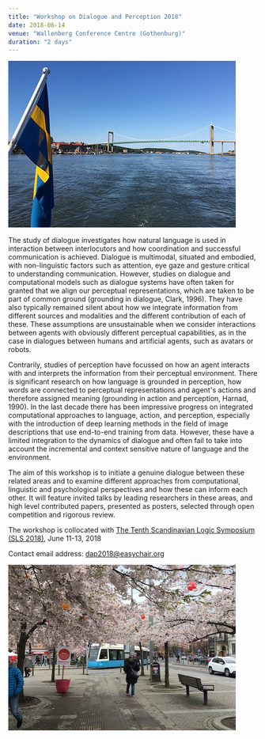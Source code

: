 ```yaml
---
title: "Workshop on Dialogue and Perception 2018"
date: 2018-06-14
venue: "Wallenberg Conference Centre (Gothenburg)"
duration: "2 days"
---
```


![Älvsborgsbron](./pics/1691570_alvsborgsbron460pxl.jpg)

The study of dialogue investigates how natural language is used in interaction between interlocutors and how coordination and successful communication is achieved. Dialogue is multimodal, situated and embodied, with non-linguistic factors such as attention, eye gaze and gesture critical to understanding communication. However, studies on dialogue and computational models such as dialogue systems have often taken for granted that we align our perceptual representations, which are taken to be part of common ground (grounding in dialogue, Clark, 1996). They have also typically remained silent about how we integrate information from different sources and modalities and the different contribution of each of these. These assumptions are unsustainable when we consider interactions between agents with obviously different perceptual capabilities, as in the case in dialogues between humans and artificial agents, such as avatars or robots.

Contrarily, studies of perception have focussed on how an agent interacts with and interprets the information from their perceptual environment. There is significant research on how language is grounded in perception, how words are connected to perceptual representations and agent's actions and therefore assigned meaning (grounding in action and perception, Harnad, 1990). In the last decade there has been impressive progress on integrated computational approaches to language, action, and perception, especially with the introduction of deep learning methods in the field of image descriptions that use end-to-end training from data. However, these have a limited integration to the dynamics of dialogue and often fail to take into account the incremental and context sensitive nature of language and the environment.

The aim of this workshop is to initiate a genuine dialogue between these related areas and to examine different approaches from computational, linguistic and psychological perspectives and how these can inform each other. It will feature invited talks by leading researchers in these areas, and high level contributed papers, presented as posters, selected through open competition and rigorous review.

The workshop is collocated with [The Tenth Scandinavian Logic Symposium (SLS 2018)](http://scandinavianlogic.org/sls2018), June 11-13, 2018

Contact email address: <dap2018@easychair.org>

![Järntorget](./pics/1686776_hanamijarntorget-460pxl.jpg)
